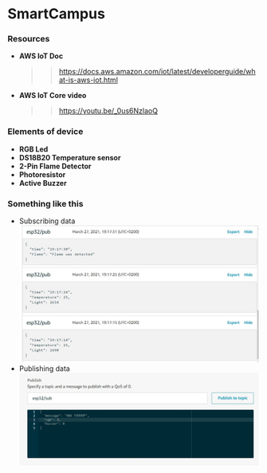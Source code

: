 # SmartCampus

### Resources
- **AWS IoT Doc**  
    >> https://docs.aws.amazon.com/iot/latest/developerguide/what-is-aws-iot.html 
- **AWS IoT Core video** 
    >> https://youtu.be/_0us6NzlaoQ

### Elements of device
- **RGB Led**
- **DS18B20 Temperature sensor**
- **2-Pin Flame Detector**
- **Photoresistor**
- **Active Buzzer**

### Something like this
- Subscribing data
![alt text](screenshots/subscribing.JPG "subscribing") 
- Publishing data
![alt text](screenshots/publishing.JPG "publishing") 
